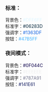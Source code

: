 ### 标准：
背景色：<font color=#DFF6FF>#DFF6FF</font>  
标准字：<font color=#06283D>#06283D</font>  
强调字：<font color=#1363DF>#1363DF</font>  
按钮：<font color=#47B5FF>#47B5FF</font>  

### 夜间模式：
背景色：<font color=#0F044C>#0F044C</font>  
标准字：<font color=#EEEEEE>#EEEEEE</font>  
强调字：<font color=#787A91>#787A91</font>  
按钮：<font color=#141E61>#141E61</font>  